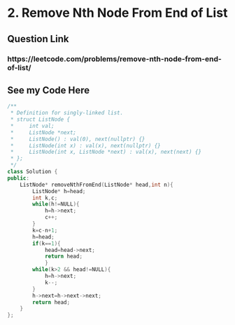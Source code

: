 <h1>2. Remove Nth Node From End of List</h1>
<h2>Question Link</h2>
<h3>https://leetcode.com/problems/remove-nth-node-from-end-of-list/</h3>
<h2>See my Code Here</h2>

```cpp
/**
 * Definition for singly-linked list.
 * struct ListNode {
 *     int val;
 *     ListNode *next;
 *     ListNode() : val(0), next(nullptr) {}
 *     ListNode(int x) : val(x), next(nullptr) {}
 *     ListNode(int x, ListNode *next) : val(x), next(next) {}
 * };
 */
class Solution {
public:
    ListNode* removeNthFromEnd(ListNode* head,int n){
        ListNode* h=head;
        int k,c;
        while(h!=NULL){
            h=h->next;
            c++;
        }
        k=c-n+1;
        h=head;
        if(k==1){
            head=head->next;
            return head;
            }
        while(k>2 && head!=NULL){
            h=h->next;
            k--;
        }
        h->next=h->next->next;
        return head;
    }
};
```
